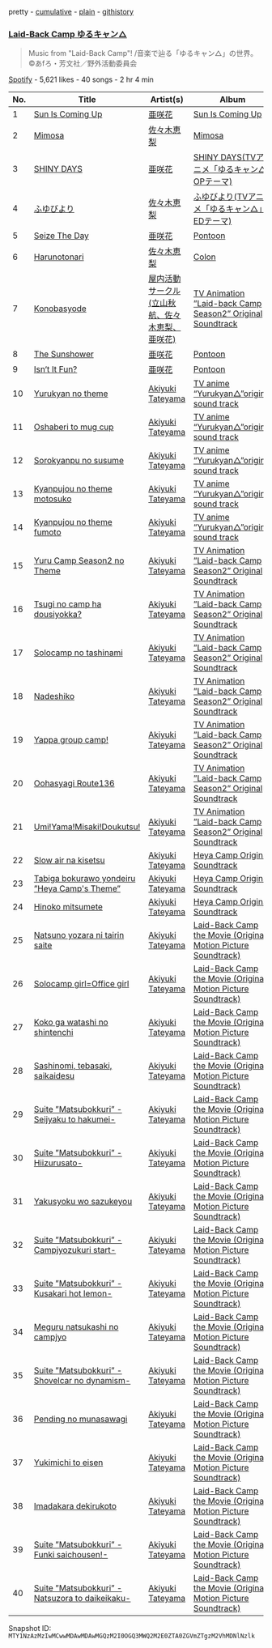 pretty - [cumulative](/playlists/cumulative/37i9dQZF1DWWosUgW8r4Gq.md) - [plain](/playlists/plain/37i9dQZF1DWWosUgW8r4Gq) - [githistory](https://github.githistory.xyz/mackorone/spotify-playlist-archive/blob/main/playlists/plain/37i9dQZF1DWWosUgW8r4Gq)

### [Laid\-Back Camp ゆるキャン△](https://open.spotify.com/playlist/37i9dQZF1DWWosUgW8r4Gq)

> Music from "Laid\-Back Camp"! /音楽で辿る「ゆるキャン△」の世界。©あfろ・芳文社／野外活動委員会

[Spotify](https://open.spotify.com/user/spotify) - 5,621 likes - 40 songs - 2 hr 4 min

| No. | Title | Artist(s) | Album | Length |
|---|---|---|---|---|
| 1 | [Sun Is Coming Up](https://open.spotify.com/track/4Tzy19BN954GdgSiUH62jD) | [亜咲花](https://open.spotify.com/artist/0QwTvn35AQMMELpKDU176h) | [Sun Is Coming Up](https://open.spotify.com/album/6idCwCmUoXnX8ITg8PfHEj) | 4:15 |
| 2 | [Mimosa](https://open.spotify.com/track/3oWzRxN7qFqjeoMgfZkgRE) | [佐々木恵梨](https://open.spotify.com/artist/4ES04xmx6ZGMYGyGIfGQgf) | [Mimosa](https://open.spotify.com/album/5M0BERj5L8qIRfxU4Emjdg) | 4:19 |
| 3 | [SHINY DAYS](https://open.spotify.com/track/3V7mWY7bwabSRPOOuJ7rcN) | [亜咲花](https://open.spotify.com/artist/0QwTvn35AQMMELpKDU176h) | [SHINY DAYS\(TVアニメ「ゆるキャン△」OPテーマ\)](https://open.spotify.com/album/799UkSmpzMBG2Ni6PO3zDc) | 4:21 |
| 4 | [ふゆびより](https://open.spotify.com/track/08atpBEogaRGz58N7yVi0J) | [佐々木恵梨](https://open.spotify.com/artist/4ES04xmx6ZGMYGyGIfGQgf) | [ふゆびより\(TVアニメ「ゆるキャン△」EDテーマ\)](https://open.spotify.com/album/4M5mceOoTiPvE9bPXSy1iN) | 4:37 |
| 5 | [Seize The Day](https://open.spotify.com/track/6YbbRVO81tTxFObgdSJa2N) | [亜咲花](https://open.spotify.com/artist/0QwTvn35AQMMELpKDU176h) | [Pontoon](https://open.spotify.com/album/3IqT5PMCjApxtrnxJxLbBD) | 4:04 |
| 6 | [Harunotonari](https://open.spotify.com/track/1ofuW1sPpPGsWu4LTOeeBV) | [佐々木恵梨](https://open.spotify.com/artist/4ES04xmx6ZGMYGyGIfGQgf) | [Colon](https://open.spotify.com/album/0YB96tShohEzQ7YQYdrnwJ) | 3:39 |
| 7 | [Konobasyode](https://open.spotify.com/track/6ZfGaKBm2qGaVPc3qLxCAd) | [屋内活動サークル\(立山秋航、佐々木恵梨、亜咲花\)](https://open.spotify.com/artist/0khjN6aAVJszju1hovxoB5) | [TV Animation ”Laid\-back Camp Season2” Original Soundtrack](https://open.spotify.com/album/3GTjnJhIoRsTVoIvhyX0t0) | 4:07 |
| 8 | [The Sunshower](https://open.spotify.com/track/7JdPXD5GFX7Q09gB7mAE9e) | [亜咲花](https://open.spotify.com/artist/0QwTvn35AQMMELpKDU176h) | [Pontoon](https://open.spotify.com/album/3IqT5PMCjApxtrnxJxLbBD) | 4:30 |
| 9 | [Isn‘t It Fun?](https://open.spotify.com/track/1BxH5nn4iV7l6nqHDYyf5O) | [亜咲花](https://open.spotify.com/artist/0QwTvn35AQMMELpKDU176h) | [Pontoon](https://open.spotify.com/album/3IqT5PMCjApxtrnxJxLbBD) | 4:43 |
| 10 | [Yurukyan no theme](https://open.spotify.com/track/4XhqkGQe00L6zCkaWxldr2) | [Akiyuki Tateyama](https://open.spotify.com/artist/6sh08wBSmiwwgvfgNG1hrA) | [TV anime “Yurukyan△”original sound track](https://open.spotify.com/album/04fr3cTBvVOa3FQPtZQCyg) | 2:13 |
| 11 | [Oshaberi to mug cup](https://open.spotify.com/track/5U2IpOZgfkaEFXByYUIjaM) | [Akiyuki Tateyama](https://open.spotify.com/artist/6sh08wBSmiwwgvfgNG1hrA) | [TV anime “Yurukyan△”original sound track](https://open.spotify.com/album/04fr3cTBvVOa3FQPtZQCyg) | 1:53 |
| 12 | [Sorokyanpu no susume](https://open.spotify.com/track/5FblIDq5dkGzXNuIKC1iPX) | [Akiyuki Tateyama](https://open.spotify.com/artist/6sh08wBSmiwwgvfgNG1hrA) | [TV anime “Yurukyan△”original sound track](https://open.spotify.com/album/04fr3cTBvVOa3FQPtZQCyg) | 2:13 |
| 13 | [Kyanpujou no theme motosuko](https://open.spotify.com/track/6lGuj4kx91qsnLXcXWGqsb) | [Akiyuki Tateyama](https://open.spotify.com/artist/6sh08wBSmiwwgvfgNG1hrA) | [TV anime “Yurukyan△”original sound track](https://open.spotify.com/album/04fr3cTBvVOa3FQPtZQCyg) | 5:48 |
| 14 | [Kyanpujou no theme fumoto](https://open.spotify.com/track/3xBmk2aC7rRLuCVLQKNOcv) | [Akiyuki Tateyama](https://open.spotify.com/artist/6sh08wBSmiwwgvfgNG1hrA) | [TV anime “Yurukyan△”original sound track](https://open.spotify.com/album/04fr3cTBvVOa3FQPtZQCyg) | 5:41 |
| 15 | [Yuru Camp Season2 no Theme](https://open.spotify.com/track/6IJ2ZG03rZuBN5WZOl0g3n) | [Akiyuki Tateyama](https://open.spotify.com/artist/6sh08wBSmiwwgvfgNG1hrA) | [TV Animation ”Laid\-back Camp Season2” Original Soundtrack](https://open.spotify.com/album/3GTjnJhIoRsTVoIvhyX0t0) | 2:26 |
| 16 | [Tsugi no camp ha dousiyokka?](https://open.spotify.com/track/3iIWffb2a2uLcOYXXfnAAg) | [Akiyuki Tateyama](https://open.spotify.com/artist/6sh08wBSmiwwgvfgNG1hrA) | [TV Animation ”Laid\-back Camp Season2” Original Soundtrack](https://open.spotify.com/album/3GTjnJhIoRsTVoIvhyX0t0) | 2:37 |
| 17 | [Solocamp no tashinami](https://open.spotify.com/track/1MxA4kkdieg2klzRC6ds0I) | [Akiyuki Tateyama](https://open.spotify.com/artist/6sh08wBSmiwwgvfgNG1hrA) | [TV Animation ”Laid\-back Camp Season2” Original Soundtrack](https://open.spotify.com/album/3GTjnJhIoRsTVoIvhyX0t0) | 2:56 |
| 18 | [Nadeshiko](https://open.spotify.com/track/6pvY7Wz41c8kkkhB8Rv9GU) | [Akiyuki Tateyama](https://open.spotify.com/artist/6sh08wBSmiwwgvfgNG1hrA) | [TV Animation ”Laid\-back Camp Season2” Original Soundtrack](https://open.spotify.com/album/3GTjnJhIoRsTVoIvhyX0t0) | 2:22 |
| 19 | [Yappa group camp!](https://open.spotify.com/track/6UMOsXnPTLGNGqHclHKll1) | [Akiyuki Tateyama](https://open.spotify.com/artist/6sh08wBSmiwwgvfgNG1hrA) | [TV Animation ”Laid\-back Camp Season2” Original Soundtrack](https://open.spotify.com/album/3GTjnJhIoRsTVoIvhyX0t0) | 3:29 |
| 20 | [Oohasyagi Route136](https://open.spotify.com/track/2d94sMgDaxFW2CejeORUXZ) | [Akiyuki Tateyama](https://open.spotify.com/artist/6sh08wBSmiwwgvfgNG1hrA) | [TV Animation ”Laid\-back Camp Season2” Original Soundtrack](https://open.spotify.com/album/3GTjnJhIoRsTVoIvhyX0t0) | 2:10 |
| 21 | [Umi!Yama!Misaki!Doukutsu!](https://open.spotify.com/track/5FsE4N1Qi5ZaDIFOmCBOCq) | [Akiyuki Tateyama](https://open.spotify.com/artist/6sh08wBSmiwwgvfgNG1hrA) | [TV Animation ”Laid\-back Camp Season2” Original Soundtrack](https://open.spotify.com/album/3GTjnJhIoRsTVoIvhyX0t0) | 1:58 |
| 22 | [Slow air na kisetsu](https://open.spotify.com/track/3bghWYK0Bs48xmDnquA9DQ) | [Akiyuki Tateyama](https://open.spotify.com/artist/6sh08wBSmiwwgvfgNG1hrA) | [Heya Camp Original Soundtrack](https://open.spotify.com/album/25AH7MvyN3We1bYtlGAkzH) | 3:12 |
| 23 | [Tabiga bokurawo yondeiru ”Heya Camp's Theme”](https://open.spotify.com/track/6bY9GhQxnsgs52GSchnIiU) | [Akiyuki Tateyama](https://open.spotify.com/artist/6sh08wBSmiwwgvfgNG1hrA) | [Heya Camp Original Soundtrack](https://open.spotify.com/album/25AH7MvyN3We1bYtlGAkzH) | 2:21 |
| 24 | [Hinoko mitsumete](https://open.spotify.com/track/0xCt5jT58tgSbHXrjx7FHm) | [Akiyuki Tateyama](https://open.spotify.com/artist/6sh08wBSmiwwgvfgNG1hrA) | [Heya Camp Original Soundtrack](https://open.spotify.com/album/25AH7MvyN3We1bYtlGAkzH) | 2:56 |
| 25 | [Natsuno yozara ni tairin saite](https://open.spotify.com/track/5chcn3o6g4jde7G5xjiUTJ) | [Akiyuki Tateyama](https://open.spotify.com/artist/6sh08wBSmiwwgvfgNG1hrA) | [Laid\-Back Camp the Movie \(Original Motion Picture Soundtrack\)](https://open.spotify.com/album/0h6vCZ9iFg5sESGWvKePvH) | 3:02 |
| 26 | [Solocamp girl=Office girl](https://open.spotify.com/track/1NokdTTU2Ysn27WyX0r2rJ) | [Akiyuki Tateyama](https://open.spotify.com/artist/6sh08wBSmiwwgvfgNG1hrA) | [Laid\-Back Camp the Movie \(Original Motion Picture Soundtrack\)](https://open.spotify.com/album/0h6vCZ9iFg5sESGWvKePvH) | 2:30 |
| 27 | [Koko ga watashi no shintenchi](https://open.spotify.com/track/62Zn49o7p2SxsGWHUgLGJW) | [Akiyuki Tateyama](https://open.spotify.com/artist/6sh08wBSmiwwgvfgNG1hrA) | [Laid\-Back Camp the Movie \(Original Motion Picture Soundtrack\)](https://open.spotify.com/album/0h6vCZ9iFg5sESGWvKePvH) | 2:58 |
| 28 | [Sashinomi, tebasaki, saikaidesu](https://open.spotify.com/track/1QAjQXQPZzl0pY5w6bMFUn) | [Akiyuki Tateyama](https://open.spotify.com/artist/6sh08wBSmiwwgvfgNG1hrA) | [Laid\-Back Camp the Movie \(Original Motion Picture Soundtrack\)](https://open.spotify.com/album/0h6vCZ9iFg5sESGWvKePvH) | 2:31 |
| 29 | [Suite ”Matsubokkuri” \-Seijyaku to hakumei\-](https://open.spotify.com/track/4vpQbs5hnfP1sFzUhZprfQ) | [Akiyuki Tateyama](https://open.spotify.com/artist/6sh08wBSmiwwgvfgNG1hrA) | [Laid\-Back Camp the Movie \(Original Motion Picture Soundtrack\)](https://open.spotify.com/album/0h6vCZ9iFg5sESGWvKePvH) | 2:41 |
| 30 | [Suite ”Matsubokkuri” \-Hiizurusato\-](https://open.spotify.com/track/1uxEIJHRaDofInxZ1Bmgac) | [Akiyuki Tateyama](https://open.spotify.com/artist/6sh08wBSmiwwgvfgNG1hrA) | [Laid\-Back Camp the Movie \(Original Motion Picture Soundtrack\)](https://open.spotify.com/album/0h6vCZ9iFg5sESGWvKePvH) | 2:55 |
| 31 | [Yakusyoku wo sazukeyou](https://open.spotify.com/track/51FkkpiydHV3D5lJzoCkhe) | [Akiyuki Tateyama](https://open.spotify.com/artist/6sh08wBSmiwwgvfgNG1hrA) | [Laid\-Back Camp the Movie \(Original Motion Picture Soundtrack\)](https://open.spotify.com/album/0h6vCZ9iFg5sESGWvKePvH) | 2:12 |
| 32 | [Suite ”Matsubokkuri” \-Campjyozukuri start\-](https://open.spotify.com/track/6ctDGiaDVtMh7qfMElPRVU) | [Akiyuki Tateyama](https://open.spotify.com/artist/6sh08wBSmiwwgvfgNG1hrA) | [Laid\-Back Camp the Movie \(Original Motion Picture Soundtrack\)](https://open.spotify.com/album/0h6vCZ9iFg5sESGWvKePvH) | 2:12 |
| 33 | [Suite ”Matsubokkuri” \-Kusakari hot lemon\-](https://open.spotify.com/track/0Y0qu4G6Lk7tF1IzSmXOxC) | [Akiyuki Tateyama](https://open.spotify.com/artist/6sh08wBSmiwwgvfgNG1hrA) | [Laid\-Back Camp the Movie \(Original Motion Picture Soundtrack\)](https://open.spotify.com/album/0h6vCZ9iFg5sESGWvKePvH) | 2:29 |
| 34 | [Meguru natsukashi no campjyo](https://open.spotify.com/track/3Ed8PEfwochl0cU4zREmMt) | [Akiyuki Tateyama](https://open.spotify.com/artist/6sh08wBSmiwwgvfgNG1hrA) | [Laid\-Back Camp the Movie \(Original Motion Picture Soundtrack\)](https://open.spotify.com/album/0h6vCZ9iFg5sESGWvKePvH) | 2:21 |
| 35 | [Suite ”Matsubokkuri” \-Shovelcar no dynamism\-](https://open.spotify.com/track/04h5YlkIZDKArCeJMtjiO5) | [Akiyuki Tateyama](https://open.spotify.com/artist/6sh08wBSmiwwgvfgNG1hrA) | [Laid\-Back Camp the Movie \(Original Motion Picture Soundtrack\)](https://open.spotify.com/album/0h6vCZ9iFg5sESGWvKePvH) | 2:43 |
| 36 | [Pending no munasawagi](https://open.spotify.com/track/5TdA35dt8glXvYlhRiD5VR) | [Akiyuki Tateyama](https://open.spotify.com/artist/6sh08wBSmiwwgvfgNG1hrA) | [Laid\-Back Camp the Movie \(Original Motion Picture Soundtrack\)](https://open.spotify.com/album/0h6vCZ9iFg5sESGWvKePvH) | 2:14 |
| 37 | [Yukimichi to eisen](https://open.spotify.com/track/7gDqspaUX8uvgBLTpta93o) | [Akiyuki Tateyama](https://open.spotify.com/artist/6sh08wBSmiwwgvfgNG1hrA) | [Laid\-Back Camp the Movie \(Original Motion Picture Soundtrack\)](https://open.spotify.com/album/0h6vCZ9iFg5sESGWvKePvH) | 2:50 |
| 38 | [Imadakara dekirukoto](https://open.spotify.com/track/1lq51zC4rFAtaQVWzV0IED) | [Akiyuki Tateyama](https://open.spotify.com/artist/6sh08wBSmiwwgvfgNG1hrA) | [Laid\-Back Camp the Movie \(Original Motion Picture Soundtrack\)](https://open.spotify.com/album/0h6vCZ9iFg5sESGWvKePvH) | 2:39 |
| 39 | [Suite ”Matsubokkuri” \-Funki saichousen!\-](https://open.spotify.com/track/4VSE6IQVNCSaA7ZJgghMFY) | [Akiyuki Tateyama](https://open.spotify.com/artist/6sh08wBSmiwwgvfgNG1hrA) | [Laid\-Back Camp the Movie \(Original Motion Picture Soundtrack\)](https://open.spotify.com/album/0h6vCZ9iFg5sESGWvKePvH) | 2:14 |
| 40 | [Suite ”Matsubokkuri” \-Natsuzora to daikeikaku\-](https://open.spotify.com/track/1VLABP6DxPB7CbWqYDLiLC) | [Akiyuki Tateyama](https://open.spotify.com/artist/6sh08wBSmiwwgvfgNG1hrA) | [Laid\-Back Camp the Movie \(Original Motion Picture Soundtrack\)](https://open.spotify.com/album/0h6vCZ9iFg5sESGWvKePvH) | 2:37 |

Snapshot ID: `MTY1NzAzMzIwMCwwMDAwMDAwMGQzM2I0OGQ3MWQ2M2E0ZTA0ZGVmZTgzM2VhMDNlNzlk`

